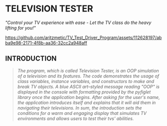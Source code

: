 # **TELEVISION TESTER**
_"Control your TV experience with ease - Let the TV class do the heavy lifting for you!"_

https://github.com/aritzmetic/TV_Test_Driver_Program/assets/112628197/abba9e98-2171-4f8b-aa36-32cc2a948aff

## **INTRODUCTION**
> _The program, which is called Television Tester, is an OOP simulation of a television and its features. The code demonstrates the usage of class variables, instance variables, and constructors to make and break TV objects. A blue ASCII art–styled message reading "OOP" is displayed in the console with formatting provided by the pyfiglet library once the application begins. After asking for the user's name, the application introduces itself and explains that it will aid them in navigating their televisions. In sum, the introduction sets the conditions for a warm and engaging display that simulates TV environments and allows users to test their tvs' abilities._
